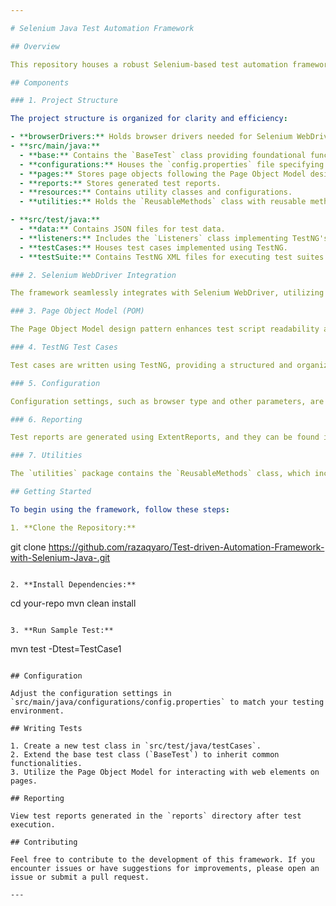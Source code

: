 ```yaml
---

# Selenium Java Test Automation Framework

## Overview

This repository houses a robust Selenium-based test automation framework tailored for web applications. The framework is meticulously designed to simplify the automation process, fostering easy onboarding and seamless maintenance for all team members.

## Components

### 1. Project Structure

The project structure is organized for clarity and efficiency:

- **browserDrivers:** Holds browser drivers needed for Selenium WebDriver.
- **src/main/java:**
  - **base:** Contains the `BaseTest` class providing foundational functionalities.
  - **configurations:** Houses the `config.properties` file specifying browser type configurations.
  - **pages:** Stores page objects following the Page Object Model design pattern.
  - **reports:** Stores generated test reports.
  - **resources:** Contains utility classes and configurations.
  - **utilities:** Holds the `ReusableMethods` class with reusable methods and elements.

- **src/test/java:**
  - **data:** Contains JSON files for test data.
  - **listeners:** Includes the `Listeners` class implementing TestNG's `ITestListener` for event handling.
  - **testCases:** Houses test cases implemented using TestNG.
  - **testSuite:** Contains TestNG XML files for executing test suites.

### 2. Selenium WebDriver Integration

The framework seamlessly integrates with Selenium WebDriver, utilizing WebDriverManager to simplify setup and ensure compatibility.

### 3. Page Object Model (POM)

The Page Object Model design pattern enhances test script readability and maintainability. Page classes in the `pages` package represent web pages, and methods within these classes correspond to actions on those pages.

### 4. TestNG Test Cases

Test cases are written using TestNG, providing a structured and organized approach to test execution. Retry functionality is implemented using the `Retry` class.

### 5. Configuration

Configuration settings, such as browser type and other parameters, are stored in the `config.properties` file in the `configurations` package. This allows easy adaptation to different testing environments.

### 6. Reporting

Test reports are generated using ExtentReports, and they can be found in the `reports` directory after test execution. The `Reporter` class in the `resources` package configures the content of HTML reports.

### 7. Utilities

The `utilities` package contains the `ReusableMethods` class, which includes reusable methods and elements that contribute to code reusability.

## Getting Started

To begin using the framework, follow these steps:

1. **Clone the Repository:**
   ```
   git clone https://github.com/razaqyaro/Test-driven-Automation-Framework-with-Selenium-Java-.git
   ```

2. **Install Dependencies:**
   ```
   cd your-repo
   mvn clean install
   ```

3. **Run Sample Test:**
   ```
   mvn test -Dtest=TestCase1
   ```

## Configuration

Adjust the configuration settings in `src/main/java/configurations/config.properties` to match your testing environment.

## Writing Tests

1. Create a new test class in `src/test/java/testCases`.
2. Extend the base test class (`BaseTest`) to inherit common functionalities.
3. Utilize the Page Object Model for interacting with web elements on pages.

## Reporting

View test reports generated in the `reports` directory after test execution.

## Contributing

Feel free to contribute to the development of this framework. If you encounter issues or have suggestions for improvements, please open an issue or submit a pull request.

--- 
```



